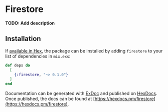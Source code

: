 # Firestore

**TODO: Add description**

## Installation

If [available in Hex](https://hex.pm/docs/publish), the package can be installed
by adding `firestore` to your list of dependencies in `mix.exs`:

```elixir
def deps do
  [
    {:firestore, "~> 0.1.0"}
  ]
end
```

Documentation can be generated with [ExDoc](https://github.com/elixir-lang/ex_doc)
and published on [HexDocs](https://hexdocs.pm). Once published, the docs can
be found at [https://hexdocs.pm/firestore](https://hexdocs.pm/firestore).

